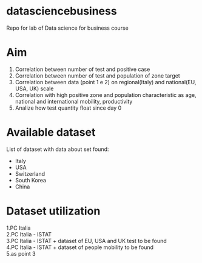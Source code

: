 # datasciencebusiness
Repo for lab of Data science for business course

# Aim
<ol>
  <li>Correlation between number of test and positive case</li>
  <li>Correlation between number of test and population of zone target</li>
  <li>Correlation between data (point 1 e 2) on regional(Italy) and national(EU, USA, UK) scale </li>
  <li>Correlation with high positive zone and population characteristic as age, national and international mobility, productivity</li>
  <li>Analize how test quantity float since day 0</li>
</ol>  

# Available dataset 
List of dataset with data about set found:<br/>

<ul>
  <li>Italy</li>
  <li>USA</li>
  <li>Switzerland</li>
  <li>South Korea</li>
  <li>China</li>
</ul>  

# Dataset utilization
1.PC Italia <br/>
2.PC Italia - ISTAT <br/>
3.PC Italia - ISTAT + dataset of EU, USA and UK test to be found <br/>
4.PC Italia - ISTAT + dataset of people mobility to be found <br/>
5.as point 3
